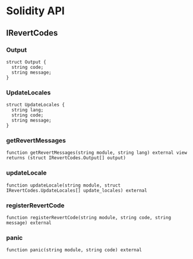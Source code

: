 # Solidity API

## IRevertCodes

### Output

```solidity
struct Output {
  string code;
  string message;
}
```

### UpdateLocales

```solidity
struct UpdateLocales {
  string lang;
  string code;
  string message;
}
```

### getRevertMessages

```solidity
function getRevertMessages(string module, string lang) external view returns (struct IRevertCodes.Output[] output)
```

### updateLocale

```solidity
function updateLocale(string module, struct IRevertCodes.UpdateLocales[] update_locales) external
```

### registerRevertCode

```solidity
function registerRevertCode(string module, string code, string message) external
```

### panic

```solidity
function panic(string module, string code) external
```

